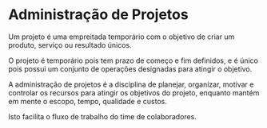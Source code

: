 # **Administração de Projetos**


Um projeto é uma empreitada temporário com o objetivo de criar um produto, serviço ou resultado únicos.

O projeto é temporário pois tem prazo de começo e fim definidos, e é único pois possui um conjunto de operações designadas para atingir o objetivo. 

A administração de projetos é a disciplina de planejar, organizar, motivar e controlar os recursos para atingir os objetivos do projeto, enquanto mantém em mente o escopo, tempo, qualidade e custos.

Isto facilita o fluxo de trabalho do time de colaboradores.